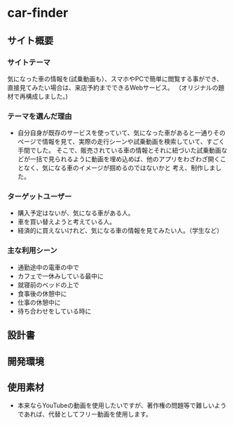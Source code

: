 # car-finder

## サイト概要
### サイトテーマ
気になった車の情報を(試乗動画も）、スマホやPCで簡単に閲覧する事ができ、直接見てみたい場合は、来店予約までできるWebサービス。
（オリジナルの題材で再構成しました。)

### テーマを選んだ理由
- 自分自身が既存のサービスを使っていて、気になった車があると一通りそのページで情報を見て、実際の走行シーンや試乗動画を検索していて、すごく手間でした。
そこで、販売されている車の情報とそれに紐づいた試乗動画などが一括で見られるように動画を埋め込めば、他のアプリをわざわざ開くことなく、気になる車のイメージが掴めるのではないかと
考え、制作しました。

### ターゲットユーザー
- 購入予定はないが、気になる車がある人。
- 車を買い替えようと考えている人。
- 経済的に買えないけれど、気になる車の情報を見てみたい人。（学生など）


### 主な利用シーン
- 通勤途中の電車の中で
- カフェで一休みしている最中に
- 就寝前のベッドの上で
- 食事後の休憩中に
- 仕事の休憩中に
- 待ち合わせをしている時に

## 設計書


## 開発環境


## 使用素材
- 本来ならYouTubeの動画を使用したいですが、著作権の問題等で難しいようであれば、代替としてフリー動画を使用します。